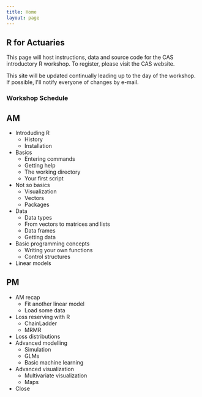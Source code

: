 ```yaml
---
title: Home
layout: page
---
```


## R for Actuaries

This page will host instructions, data and source code for the CAS introductory R workshop. To register, please visit the CAS website.

This site will be updated continually leading up to the day of the workshop. If possible, I'll notify everyone of changes by e-mail.

### Workshop Schedule

## AM
* Introduding R
    * History
    * Installation
* Basics
    * Entering commands
    * Getting help
    * The working directory
    * Your first script
* Not so basics
    * Visualization
    * Vectors
    * Packages
* Data
    * Data types
    * From vectors to matrices and lists
    * Data frames
    * Getting data
* Basic programming concepts
    * Writing your own functions
    * Control structures
* Linear models

## PM
* AM recap
    * Fit another linear model
    * Load some data
* Loss reserving with R
    * ChainLadder
    * MRMR
* Loss distributions
* Advanced modelling
    * Simulation
    * GLMs
    * Basic machine learning
* Advanced visualization
    * Multivariate visualization
    * Maps
* Close
